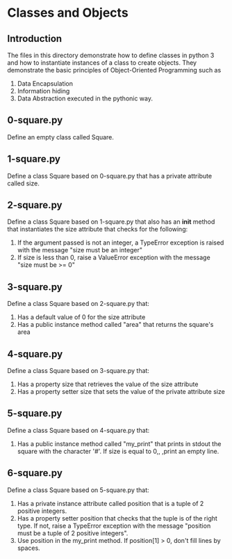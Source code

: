 # Classes and Objects

## Introduction

The files in this directory demonstrate how to define classes in python 3 and
how to instantiate instances of a class to create objects.
They demonstrate the basic principles of Object-Oriented Programming such as
1. Data Encapsulation
2. Information hiding
3. Data Abstraction
executed in the pythonic way.

## 0-square.py

Define an empty class called Square.

## 1-square.py

Define a class Square based on 0-square.py that has a private attribute
called size.

## 2-square.py

Define a class Square based on 1-square.py that also has an __init__ method
that instantiates the size attribute that checks for the following:
1. If the argument passed is not an integer, a TypeError exception is raised
   with the message "size must be an integer"
2. If size is less than 0, raise a ValueError exception with the message
   "size must be >= 0"

## 3-square.py

Define a class Square based on 2-square.py that:
1. Has a default value of 0 for the size attribute
2. Has a public instance method called "area" that returns the square's area

## 4-square.py

Define a class Square based on 3-square.py that:
1. Has a property size that retrieves the value of the size attribute
2. Has a property setter size that sets the value of the private attribute size

## 5-square.py

Define a class Square based on 4-square.py that:
1. Has a public instance method called "my_print" that prints in stdout the
   square with the character '#'. If size is equal to 0,, ,print an empty line.

## 6-square.py

Define a class Square based on 5-square.py that:
1. Has a private instance attribute called position that is a tuple of 2
   positive integers.
2. Has a property setter position that checks that the tuple is of the right
   type. If not, raise a TypeError exception with the message
   "position must be a tuple of 2 positive integers".
3. Use position in the my_print method. If position[1] > 0, don't fill lines
   by spaces.
